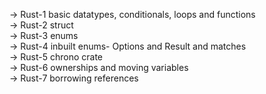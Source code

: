 -> Rust-1 basic datatypes, conditionals, loops and functions<br>
-> Rust-2 struct<br>
-> Rust-3 enums <br>
-> Rust-4 inbuilt enums- Options and Result and matches<br>
-> Rust-5 chrono crate <br>
-> Rust-6 ownerships and moving variables<br>
-> Rust-7 borrowing references
